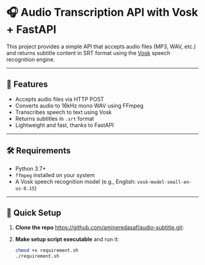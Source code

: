 # 🎧 Audio Transcription API with Vosk + FastAPI

This project provides a simple API that accepts audio files (MP3, WAV, etc.) and returns subtitle content in SRT format using the [Vosk](https://alphacephei.com/vosk/) speech recognition engine.

---

## 🚀 Features

- Accepts audio files via HTTP POST
- Converts audio to 16kHz mono WAV using FFmpeg
- Transcribes speech to text using Vosk
- Returns subtitles in `.srt` format
- Lightweight and fast, thanks to FastAPI

---

## 🛠️ Requirements

- Python 3.7+
- `ffmpeg` installed on your system
- A Vosk speech recognition model (e.g., English: `vosk-model-small-en-us-0.15`)

---

## 🧪 Quick Setup

1. **Clone the repo** https://github.com/amineredasaf/audio-subtitle.git:

2. **Make setup script executable** and run it:
   ```bash
   chmod +x requirement.sh
   ./requirement.sh
